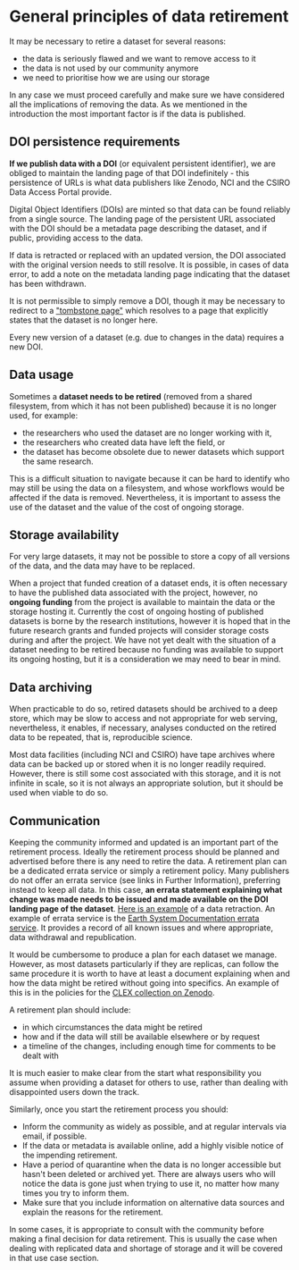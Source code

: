 # General principles of data retirement

It may be necessary to retire a dataset for several reasons:

- the data is seriously flawed and we want to remove access to it
- the data is not used by our community anymore
- we need to prioritise how we are using our storage

In any case we must proceed carefully and make sure we have considered all the implications of removing the data. As we mentioned in the introduction the most important factor is if the data is published.

## DOI persistence requirements

**If we publish data with a DOI** (or equivalent persistent identifier), we are obliged to maintain the landing page of that DOI indefinitely - this persistence of URLs is what data publishers like Zenodo, NCI and the CSIRO Data Access Portal provide. 

Digital Object Identifiers (DOIs) are minted so that data can be found reliably from a single source. The landing page of the persistent URL associated with the DOI should be a metadata page describing the dataset, and if public, providing access to the data.

If data is retracted or replaced with an updated version, the DOI associated with the original version needs to still resolve. It is possible, in cases of data error, to add a note on the metadata landing page indicating that the dataset has been withdrawn.

It is not permissible to simply remove a DOI, though it may be necessary to redirect to a ["tombstone page"](https://support.datacite.org/docs/tombstone-pages) which resolves to a page that explicitly states that the dataset is no longer here.

Every new version of a dataset (e.g. due to changes in the data) requires a new DOI.

## Data usage

Sometimes a **dataset needs to be retired** (removed from a shared filesystem, from which it has not been published) because it is no longer used, for example:
- the researchers who used the dataset are no longer working with it, 
- the researchers who created data have left the field, or 
- the dataset has become obsolete due to newer datasets which support the same research. 

This is a difficult situation to navigate because it can be hard to identify who may still be using the data on a filesystem, and whose workflows would be affected if the data is removed. Nevertheless, it is important to assess the use of the dataset and the value of the cost of ongoing storage.

## Storage availability

For very large datasets, it may not be possible to store a copy of all versions of the data, and the data may have to be replaced.

When a project that funded creation of a dataset ends, it is often necessary to have the published data associated with the project, however, no **ongoing funding** from the project is available to maintain the data or the storage hosting it. Currently the cost of ongoing hosting of published datasets is borne by the research institutions, however it is hoped that in the future research grants and funded projects will consider storage costs during and after the project.
We have not yet dealt with the situation of a dataset needing to be retired because no funding was available to support its ongoing hosting, but it is a consideration we may need to bear in mind.

## Data archiving

When practicable to do so, retired datasets should be archived to a deep store, which may be slow to access and not appropriate for web serving, nevertheless, it enables, if necessary, analyses conducted on the retired data to be repeated, that is, reproducible science.

Most data facilities (including NCI and CSIRO) have tape archives where data can be backed up or stored when it is no longer readily required. However, there is still some cost associated with this storage, and it is not infinite in scale, so it is not always an appropriate solution, but it should be used when viable to do so.

## Communication

Keeping the community informed and updated is an important part of the retirement process.
Ideally the retirement process should be planned and advertised before there is any need to retire the data.
A retirement plan can be a dedicated errata service or simply a retirement policy.
Many publishers do not offer an errata service (see links in Further Information), preferring instead to keep all data. In this case, **an errata statement explaining what change was made needs to be issued and made available on the DOI landing page of the dataset**. [Here is an example](https://research.jcu.edu.au/data/published/1507eae78675ccfb3843eb9d004cbb96/) of a data retraction.
An example of errata service is the [Earth System Documentation errata service](https://errata.es-doc.org/static/index.html). It provides a record of all known issues and where appropriate, data withdrawal and republication. 

It would be cumbersome to produce a plan for each dataset we manage. However, as most datasets particularly if they are replicas, can follow the same procedure it is worth to have at least a document explaining when and how the data might be retired without going into specifics. An example of this is in the policies for the [CLEX collection on Zenodo](https://zenodo.org/communities/arc-coe-clex-data/about/#retention_policy).

<!-- COMMENT!!!! once we have a similar policy for the ACS reference collection we could maybe use that as an example instead !!! -->

A retirement plan should include:
- in which circumstances the data might be retired
- how and if the data will still be available elsewhere or by request
- a timeline of the changes, including enough time for comments to be dealt with 

It is much easier to make clear from the start what responsibility you assume when providing a dataset for others to use, rather than dealing with disappointed users down the track.

Similarly, once you start the retirement process you should:
* Inform the community as widely as possible, and at regular intervals via email, if possible.
* If the data or metadata is available online, add a highly visible notice of the impending retirement.
* Have a period of quarantine when the data is no longer accessible but hasn't been deleted or archived yet. There are always users who will notice the data is gone just when trying to use it, no matter how many times you try to inform them.
* Make sure that you include information on alternative data sources and explain the reasons for the retirement.

In some cases, it is appropriate to consult with the community before making a final decision for data retirement. This is usually the case when dealing with replicated data and shortage of storage and it will be covered in that use case section. 

